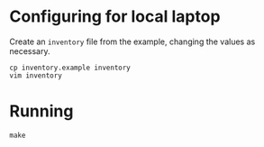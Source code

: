# Configuring for local laptop

Create an `inventory` file from the example, changing the values as necessary.

```
cp inventory.example inventory
vim inventory
```

# Running

```
make
```
